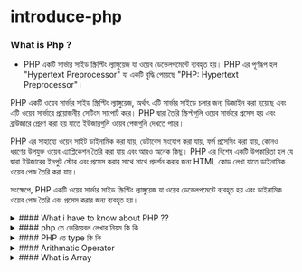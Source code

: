 ﻿# introduce-php

### What is Php ?

- PHP একটি সার্ভার সাইড স্ক্রিপ্টিং ল্যাঙ্গুয়েজ যা ওয়েব ডেভেলপমেন্টে ব্যবহৃত হয়। PHP এর পূর্ণরূপ হল "Hypertext Preprocessor" যা একটি বৃদ্ধি পেয়েছে "PHP: Hypertext Preprocessor"।

PHP একটি ওয়েব সার্ভার সাইড স্ক্রিপ্টিং ল্যাঙ্গুয়েজ, অর্থাৎ এটি সার্ভার সাইডে চলার জন্য ডিজাইন করা হয়েছে এবং এটি ওয়েব সার্ভারে প্রয়োজনীয় সেটিংস সাপোর্ট করে। PHP দ্বারা তৈরি স্ক্রিপ্টগুলি ওয়েব সার্ভারে প্রসেস হয় এবং ব্রাউজারে প্রেরণ করা হয় যাতে ইউজারগুলি ওয়েব পেজগুলি দেখতে পারে।

PHP এর সাহায্যে ওয়েব সাইট ডাইনামিক করা যায়, ডেটাবেস সংযোগ করা যায়, ফর্ম প্রসেসিং করা যায়, কোনও ধরণের উপযুক্ত ওয়েব এ্যাপ্লিকেশন তৈরি করা যায় এবং আরও অনেক কিছু। PHP এর বিশেষ একটি উপকারিতা হল যে দ্বারা ইউজারের ইনপুট স্টোর এবং প্রসেস করার সাথে সাথে প্রদর্শন করার জন্য HTML কোড লেখা যাতে ডাইনামিক ওয়েব পেজ তৈরি করা যায়।

সংক্ষেপে, PHP একটি ওয়েব সার্ভার সাইড স্ক্রিপ্টিং ল্যাঙ্গুয়েজ যা ওয়েব ডেভেলপমেন্টে ব্যবহৃত হয় এবং ডাইনামিক ওয়েব পেজ তৈরি এবং প্রসেস করার জন্য ব্যবহৃত হয়।

</details>

<details>
<summary>
#### What i have to know about PHP ??

</summary>
Certainly! Here's a step-by-step list of what you need to learn in PHP programming:

**Step 1: Introduction to PHP**

1. Understand what PHP is and its role in web development.
2. Learn about PHP's syntax, variables, and data types.
3. Set up a local development environment with PHP (using XAMPP, WAMP, MAMP, or similar tools).

**Step 2: Basic PHP Concepts**

1. Operators: Learn about arithmetic, assignment, comparison, logical, and other operators.
2. Conditional Statements: Study if statements, else statements, and switch cases.
3. Loops: Learn about for loops, while loops, and foreach loops for array iteration.

**Step 3: Functions**

1. Learn how to define and call functions in PHP.
2. Understand the concepts of parameters and return values.
3. Study built-in PHP functions and how to create your own custom functions.

**Step 4: Arrays**

1. Understand indexed arrays and associative arrays.
2. Learn how to manipulate arrays, such as adding, updating, and removing elements.
3. Explore array functions like `array_push`, `array_pop`, `array_shift`, and more.

**Step 5: Strings**

1. Learn about string manipulation functions like concatenation, substring, and length.
2. Understand the concept of escaping characters and using different quotes.
3. Study string formatting and interpolation.

**Step 6: Superglobals and Form Handling**

1. Learn about PHP's superglobal variables ($\_GET, $\_POST, $\_REQUEST, etc.).
2. Understand how to handle form submissions and process user input.

**Step 7: Working with Files and Directories**

1. Learn how to read from and write to files in PHP.
2. Understand file permissions and error handling when working with files.

**Step 8: Object-Oriented Programming (OOP) Basics**

1. Introduction to classes and objects.
2. Learn about properties and methods in PHP classes.
3. Understand constructors and destructors.

**Step 9: More Advanced PHP Concepts**

1. Error Handling: Learn about try-catch blocks and handling exceptions.
2. Date and Time: Study how to work with dates and times using PHP functions.
3. Regular Expressions: Understand pattern matching using regular expressions.

**Step 10: Working with Databases**

1. Introduction to Databases: Understand the basics of relational databases.
2. SQL Queries: Learn basic SQL queries for CRUD operations (Create, Read, Update, Delete).
3. Connect PHP to Database: Learn how to establish a connection between PHP and databases like MySQL.

**Step 11: Security and Best Practices**

1. Input Validation: Learn how to validate user input to prevent security vulnerabilities.
2. SQL Injection Prevention: Understand how to prevent SQL injection attacks.
3. Cross-Site Scripting (XSS) Prevention: Study methods to prevent XSS attacks.

**Step 12: Sessions and Cookies**

1. Learn how to manage user sessions using PHP's session functions.
2. Understand how to set, retrieve, and manage cookies.

**Step 13: Building Simple PHP Applications**

1. Practice building small web applications that incorporate the concepts you've learned.
2. Apply your knowledge to create a basic CRUD application (e.g., a simple blog or task manager).

**Step 14: Continuous Learning and Practice**

1. Keep up-to-date with PHP's latest features and best practices.
2. Work on more complex projects to deepen your understanding and skills.

Remember that practice is essential to mastering PHP programming. As you progress, you can explore more advanced topics like PHP frameworks (e.g., Laravel, Symfony) and libraries to enhance your development capabilities.

```php

```

</details>

<details>
<summary>
#### php তে ভেরিয়েবল লেখার নিয়ম কি কি 
</summary>

<br >
  
- PHP এ ভেরিয়েবল লেখার নিয়ম নিম্নলিখিত মত:

1. ভেরিয়েবল নাম সাধারণভাবে একটি ডলার চিহ্ন (`$`) দিয়ে শুরু হয়। উদাহরণস্বরূপ: `$variable_name`.

2. ভেরিয়েবল নাম একটি অক্ষর (A-Z এবং a-z) বা একটি আন্ডারস্কোর (`_`) দিয়ে শুরু হতে হবে। তবে, নামে সংখ্যা দিয়ে শুরু হতে পারবে না।

3. ভেরিয়েবল নামে কেস-সেনসিটিভ হয়, অর্থাৎ, `$myVariable` এবং `$MyVariable` দুটি আলাদা ভেরিয়েবল মন্তব্য করা হবে।

4. ভেরিয়েবল নামে কেমন অক্ষর ব্যবহার করা যাবে তা নির্ধারণ করে, এবং স্পেস বা সাধারণ বিশেষ চিহ্ন ব্যবহার যোগ্য নয়।

5. ভেরিয়েবল নামে সংখ্যা, অক্ষর এবং আন্ডারস্কোর ছাড়াও অন্য কোনও বিশেষ চিহ্ন বা শব্দ ব্যবহার যোগ্য নয়।

6. স্থিতিশীল ভেরিয়েবলগুলির নামে সাধারণভাবে সব অক্ষর বড় হয়ে থাকে (আপারকেস) এবং আন্ডারস্কোর দ্বারা শুরু হয়। উদাহরণস্বরূপ: `$MY_CONST`.

7. ভেরিয়েবলের মান সেট করতে একটি সমীকরণ (`=`) চিহ্ন ব্যবহার হয়। উদাহরণস্বরূপ: `$age = 25;`.

8. ভেরিয়েবল নামে স্পেস বা অন্যান্য বিশেষ চিহ্ন থাকতে পারবে না। আন্ডারস্কোর এবং হাইফেন (`-`) ব্যবহার করা যাবে ভেরিয়েবল নামে।

</details>

<details>
<summary>
#### PHP তে type কি কি

</summary>

Bangla :
PHP এ ভেরিয়েবল ডেক্লারেশন ছাড়াও ডাইনামিক টাইপিং সমর্থন করে, অর্থাৎ একটি ভেরিয়েবলে মান সেট করার সময় সে এর ডেটা টাইপ অটোম্যাটিকভাবে চেঞ্জ হতে পারে। নিম্নলিখিত টাইপগুলি PHP এ ব্যবহার করা যায়:

1. **ইন্টিজার (Integers):** পূর্ণসংখ্যা মান প্রকাশ করার জন্য ব্যবহৃত হয়। উদাহরণস্বরূপ: `$age = 25;`

2. **ফ্লোট (Floats or Doubles):** দশমিক সংখ্যা মান প্রকাশ করার জন্য ব্যবহৃত হয়। উদাহরণস্বরূপ: `$price = 12.99;`

3. **স্ট্রিং (Strings):** টেক্সট মান প্রকাশ করার জন্য ব্যবহৃত হয়। সিঙ্গেল কোটেশন (`'`) বা ডাবল কোটেশন (`"`) দ্বারা লেখা হয়। উদাহরণস্বরূপ: `$name = 'John';`

4. **বুলিয়ান (Booleans):** সত্য বা মিথ্যা মান প্রকাশ করার জন্য ব্যবহৃত হয়। মৌলিকভাবে `true` এবং `false` মান ব্যবহার হয়। উদাহরণস্বরূপ: `$is_logged_in = true;`

5. **অ্যারে (Arrays):** মাল্টিপল মানগুলি সংরক্ষণ করার জন্য ব্যবহৃত হয়। উদাহরণস্বরূপ: `$colors = array('red', 'green', 'blue');`

6. **অবজেক্ট (Objects):** অবজেক্ট-অরিয়েন্টেড প্রোগ্রামিং এ অবজেক্ট ব্যবহার করার জন্য ব্যবহৃত হয়।

7. **নাল (Null):** কোনও মান না থাকলে ভেরিয়েবলটি নাল মান ধারণ করতে পারে।

এছাড়া, PHP এ টাইপ চেকিং ফাংশনগুলি ব্যবহার করে ভেরিয়েবলের ডেটা টাইপ পরীক্ষা করা যায়, যেমন `is_int()`, `is_float()`, `is_string()`, `is_bool()` ইত্যাদি।

```php

```

</details>

<details>
<summary>
#### Arithmatic Operator

</summary>

PHP এ Arithmetic Operators হলো গণিতিক অপারেটরগুলি, যা সংখ্যা মানিয়ে গণনা প্রয়োগ করতে ব্যবহার হয়

- Addition (+): দুটি সংখ্যার যোগফল প্রদান করে।

```php
$a = 5;
$b = 3;
$result = $a + $b; // 5 + 3 = 8
echo $result; // Output: 8

```

-

```php


//  Subtraction (-): একটি সংখ্যা থেকে অপরটি সংখ্যাটি বিয়োগফল প্রদান করে।

$x = 12;
$y= 4;
$resultSub= $x- $y ;
echo "Subtraction is " . $resultSub . "<br> <br>";

```

-

```php

// Multiplication (*): দুটি সংখ্যার গুণফল প্রদান করে।


$x= 10;
$y=2;
$resul_multi= $x *$y ;
echo "Multiplication Result is " . $resul_multi ."<br> <br>";

```

-

```php

// Division (/): একটি সংখ্যা দুটির ভাগফল প্রদান করে।

$x= 20 ;
$y= 2;
$result_Division= $x/$y ;
echo "Division result is " . $result_Division . "<br> <br> ";

```

-

```php

// Modulus (%): একটি সংখ্যা দুটির ভাগশেষ (মডুলাস) প্রদান করে।

$x= 43 ;
$y= 2;

$Modulus_result= $x % $y ;

echo "Modulus ans is " .   $Modulus_result . "<br> <br>";

```

-

```php

// Exponentiation (**): একটি সংখ্যার উপর অপরটির বর্গ প্রদান করে।

$a = 2;
$b = 3;
$result_Exponentiation = $a ** $b; // 2^3 = 8
echo " Exponentiation ans is " . $result_Exponentiation ; // Output: 8

```

</details>

<details>
<summary>
#### What is Array

</summary>

**PHP Arrays:** Arrays in PHP are a way to store multiple values in a single variable. Each value has a numeric or associative index. They allow you to group related data together for easier manipulation and access.

For example:

```php
$colors = array("Red", "Green", "Blue");

echo $color;
echo $colors[0];

$person = array("name" => "John", "age" => 30); // Associative array
echo $person["name"];
```

Bangla: অ্যারে" (Array) হলো একধরণের ডেটা স্ট্রাকচার যা একাধিক মান (উপাদান) ধারণ করতে ব্যবহৃত হয়। এই মানগুলি সাজানো থাকে একটি লিস্ট বা কোলেকশন আকারে, যাতে আপনি একটি একক ভ্যারিয়েবলে বেশি মান সংরক্ষণ করতে পারেন।

একটি অ্যারে অধিকতর ইনডেক্স ভিত্তিক (অথবা কী-ভিত্তিক) হয়, অর্থাৎ প্রতিটি মানকে একটি ইনডেক্স দ্বারা আলাদা করা হয়। আমরা প্রায়শই 0 থেকে শুরু করে ইনডেক্স নামাতে সাধারণভাবে সুযোগ পাই।

```php

//  PHP Arrays
$colors = array("Red", "Green", "Blue");

// if i want to see index
echo "index is "  . $colors[2] . "<br> <br>";

echo $colors[0] . "<br> <br>";

$person = array("name" => "John", "age" => 30);
echo $person["name"] . "<br> <br>";


//  if i want to see all output

$student= ["rakib ", "sadiya ", "ariyan ", "sinthiya",344,434,2,32,23] ;
array_pop($student); // শেষের মান মুছে ফেলা

$student[]="shohan";    // add in last

$output =implode($student) ;
echo $output;



// echo ($fruits)





// Associative Arrays (এসোসিয়েটিভ অ্যারে):
// এই অ্যারেগুলি কী-ভিত্তিক ইনডেক্স ব্যবহার করে, অর্থাৎ মানের জন্য একটি কী (স্ট্রিং বা নম্বর) ব্যবহার করে।

$person = array("name" => "John", "age" => 30);
$person["occupation"] = "Engineer"; // "occupation" কী-তে "Engineer" মান যোগ করা
```

</details>
